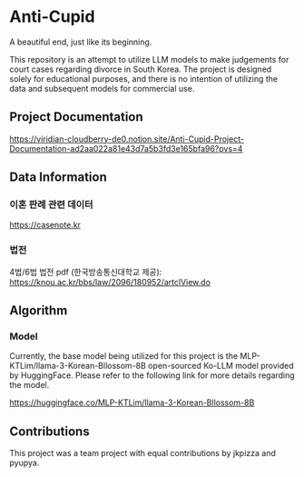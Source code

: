# Anti-Cupid
A beautiful end, just like its beginning.

This repository is an attempt to utilize LLM models to make judgements for court cases regarding divorce in South Korea.
The project is designed solely for educational purposes, and there is no intention of utilizing the data and subsequent models for commercial use.

## Project Documentation
https://viridian-cloudberry-de0.notion.site/Anti-Cupid-Project-Documentation-ad2aa022a81e43d7a5b3fd3e165bfa96?pvs=4

## Data Information
### 이혼 판례 관련 데이터
https://casenote.kr

### 법전
4법/6법 법전 pdf (한국방송통신대학교 제공):
https://knou.ac.kr/bbs/law/2096/180952/artclView.do

## Algorithm
### Model
Currently, the base model being utilized for this project is the MLP-KTLim/llama-3-Korean-Bllossom-8B open-sourced Ko-LLM model provided by HuggingFace. Please refer to the following link for more details regarding the model.

https://huggingface.co/MLP-KTLim/llama-3-Korean-Bllossom-8B

## Contributions
This project was a team project with equal contributions by jkpizza and pyupya.